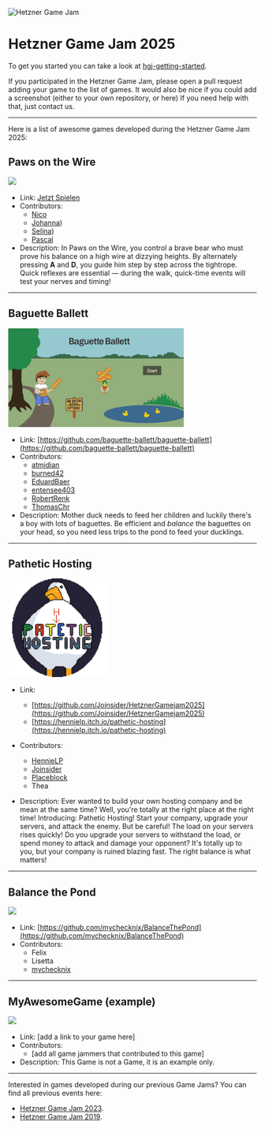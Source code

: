 ![Hetzner Game Jam](images/hetzner_game_jam_logo.svg "Hetzner Game Jam")

# Hetzner Game Jam 2025

To get you started you can take a look at [hgj-getting-started](https://github.com/hetzneronline/hgj-getting-started.git).

If you participated in the Hetzner Game Jam, please open a pull request adding your game to the list of games.
It would also be nice if you could add a screenshot (either to your own repository, or here)
If you need help with that, just contact us.

---

Here is a list of awesome games developed during the Hetzner Game Jam 2025:

[comment]: <> (add your game to this list, you can find an example at the end of this file)

Paws on the Wire
-----------------------

<img src="https://raw.githubusercontent.com/Raevren/hetznergamejam2025/main/docs/screen_shot_start_screen.png" height="200">

- Link: [Jetzt Spielen](https://github.com/Raevren/hetznergamejam2025/blob/main/README.md)
- Contributors:
  - [Nico](https://github.com/Raevren)
  - [Johanna](https://github.com/jxna4))
  - [Selina](https://github.com/xL1nkl3))
  - [Pascal](https://github.com/PascalHelmerich)
- Description: In Paws on the Wire, you control a brave bear who must prove his balance on a high wire at dizzying heights. By alternately pressing **A** and **D**, you guide him step by step across the tightrope. Quick reflexes are essential — during the walk, quick-time events will test your nerves and timing!

---

Baguette Ballett
----------------

<img src="https://github.com/baguette-ballett/baguette-ballett/blob/main/assets/screenshots/intro.png" height="200">

- Link: [https://github.com/baguette-ballett/baguette-ballett](https://github.com/baguette-ballett/baguette-ballett)
- Contributors:
  - [atmidian](https://github.com/atmidian)
  - [burned42](https://github.com/burned42)
  - [EduardBaer](https://github.com/EduardBaer)
  - [entensee403](https://github.com/entensee403)
  - [RobertRenk](https://github.com/RobertRenk)
  - [ThomasChr](https://github.com/ThomasChr)
- Description: Mother duck needs to feed her children and luckily there's a boy with lots of baguettes. Be efficient and _balance_ the baguettes on your head, so you need less trips to the pond to feed your ducklings.

---

Pathetic Hosting
----------------

<img src="images/Logo-Pathetic-Hosting.png" height="200">

- Link: 
  - [https://github.com/Joinsider/HetznerGamejam2025](https://github.com/Joinsider/HetznerGamejam2025)
  - [https://hennielp.itch.io/pathetic-hosting](https://hennielp.itch.io/pathetic-hosting)
- Contributors:
  - [HennieLP](https://github.com/HennieLP)
  - [Joinsider](https://github.com/Joinsider)
  - [Placeblock](https://github.com/Placeblock)
  - Thea

- Description: Ever wanted to build your own hosting company and be mean at the same time? Well, you're totally at the right place at the right time! Introducing: Pathetic Hosting! Start your company, upgrade your servers, and attack the enemy. But be careful! The load on your servers rises quickly! Do you upgrade your servers to withstand the load, or spend money to attack and damage your opponent? It's totally up to you, but your company is ruined blazing fast. The right balance is what matters!

---

Balance the Pond
----------------

<img src="images/BalanceThePond.png" height="200">

- Link: [https://github.com/mychecknix/BalanceThePond](https://github.com/mychecknix/BalanceThePond)
- Contributors:
  - Felix
  - Lisetta
  - [mychecknix](https://github.com/mychecknix)

---

MyAwesomeGame (example)
-----------------------

<img src="images/hetzner_game_jam_logo_small.png" height="200">

- Link: [add a link to your game here]
- Contributors:
  - [add all game jammers that contributed to this game]
- Description: This Game is not a Game, it is an example only.

---

Interested in games developed during our previous Game Jams?
You can find all previous events here:

* [Hetzner Game Jam 2023](hetzner_game_jam_2023.md).
* [Hetzner Game Jam 2019](hetzner_game_jam_2019.md).
